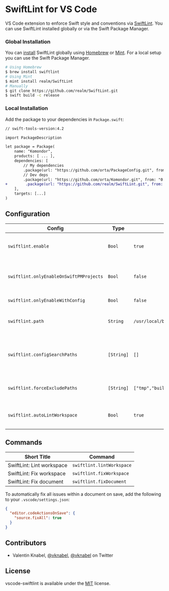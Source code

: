 # SwiftLint for VS Code

VS Code extension to enforce Swift style and conventions via [SwiftLint](https://github.com/realm/SwiftLint). You can use SwiftLint installed globally or via the Swift Package Manager.

### Global Installation

You can [install](https://github.com/realm/SwiftLint#installation) SwiftLint globally using [Homebrew](http://brew.sh/) or [Mint](https://github.com/yonaskolb/Mint). For a local setup you can use the Swift Package Manager.

```bash
# Using Homebrew
$ brew install swiftlint
# Using Mint
$ mint install realm/SwiftLint
# Manually
$ git clone https://github.com/realm/SwiftLint.git
$ swift build -c release
```

### Local Installation

Add the package to your dependencies in `Package.swift`:

```diff
// swift-tools-version:4.2

import PackageDescription

let package = Package(
    name: "Komondor",
    products: [ ... ],
    dependencies: [
        // My dependencies
        .package(url: "https://github.com/orta/PackageConfig.git", from: "0.0.1"),
        // Dev deps
        .package(url: "https://github.com/orta/Komondor.git", from: "0.0.1"),
+        .package(url: "https://github.com/realm/SwiftLint.git", from: "0.37.0"),
    ],
    targets: [...]
)
```

## Configuration

| Config                                  | Type       | Default                                      | Description                                                                                                                             |
| --------------------------------------- | ---------- | -------------------------------------------- | --------------------------------------------------------------------------------------------------------------------------------------- |
| `swiftlint.enable`                      | `Bool`     | `true`                                       | Whether SwiftLint should actually do something.                                                                                         |
| `swiftlint.onlyEnableOnSwiftPMProjects` | `Bool`     | `false`                                      | Requires and uses a SwiftLint as SwiftPM dependency.                                                                                    |
| `swiftlint.onlyEnableWithConfig`        | `Bool`     | `false`                                      | Only lint if config present.                                                                                                            |
| `swiftlint.path`                        | `String`   | `/usr/local/bin/swiftlint`                   | The location of the globally installed SwiftLint.                                                                                       |
| `swiftlint.configSearchPaths`           | `[String]` | `[]`                                         | Possible paths for SwiftLint config. _This disables [nested configurations](https://github.com/realm/SwiftLint#nested-configurations)!_ |
| `swiftlint.forceExcludePaths`           | `[String]` | `["tmp","build",".build","Pods","Carthage"]` | Paths to be excluded from being passed to SwiftLint.                                                                                    |
| `swiftlint.autoLintWorkspace`           | `Bool`     | `true`                                       | Automatically lint the whole project right after start.                                                                                 |

## Commands

| Short Title               | Command                   |
| ------------------------- | ------------------------- |
| SwiftLint: Lint workspace | `swiftlint.lintWorkspace` |
| SwiftLint: Fix workspace  | `swiftlint.fixWorkspace`  |
| SwiftLint: Fix document   | `swiftlint.fixDocument`   |

To automatically fix all issues within a document on save, add the following to your `.vscode/settings.json`:

```json
{
  "editor.codeActionsOnSave": {
    "source.fixAll": true
  }
}
```

## Contributors

- Valentin Knabel, [@vknabel](https://github.com/vknabel), [@vknabel](https://twitter.com/vknabel) on Twitter

## License

vscode-swiftlint is available under the [MIT](./LICENSE) license.
